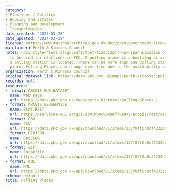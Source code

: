 ```yaml
---
category:
- Elections / Politics
- Housing and Estates
- Planning and Development
- Transportation
date_created: '2023-03-28'
date_updated: '2024-03-19'
license: https://www.nationalarchives.gov.uk/doc/open-government-licence/version/3/
maintainer: Perth & Kinross Council
notes: <div style='text-align:Left;font-size:12pt'><p><span>Location of polling places
  to be used for elections in PKC. A polling place is a building or area in which
  a polling station is located. There can be more than one polling station in a polling
  place. Polling Places can change over time due to the availability of the buildings.</span></p></div>
organization: Perth & Kinross Council
original_dataset_link: https://data.pkc.gov.uk/maps/perth-kinross::polling-places-1
records: null
resources:
- format: ARCGIS HUB DATASET
  name: Web Page
  url: https://data.pkc.gov.uk/maps/perth-kinross::polling-places-1
- format: ARCGIS GEOSERVICE
  name: Esri REST
  url: https://services-eu1.arcgis.com/WD0cvOmDKf7CA0Xy/arcgis/rest/services/Polling_Places/FeatureServer/7
- format: CSV
  name: CSV
  url: https://data.pkc.gov.uk/api/download/v1/items/137f8ff6c0cf4232bd37417cf538480c/csv?layers=7
- format: GEOJSON
  name: GeoJSON
  url: https://data.pkc.gov.uk/api/download/v1/items/137f8ff6c0cf4232bd37417cf538480c/geojson?layers=7
- format: ZIP
  name: Shapefile
  url: https://data.pkc.gov.uk/api/download/v1/items/137f8ff6c0cf4232bd37417cf538480c/shapefile?layers=7
- format: KML
  name: KML
  url: https://data.pkc.gov.uk/api/download/v1/items/137f8ff6c0cf4232bd37417cf538480c/kml?layers=7
schema: default
title: Polling Places
---
```


